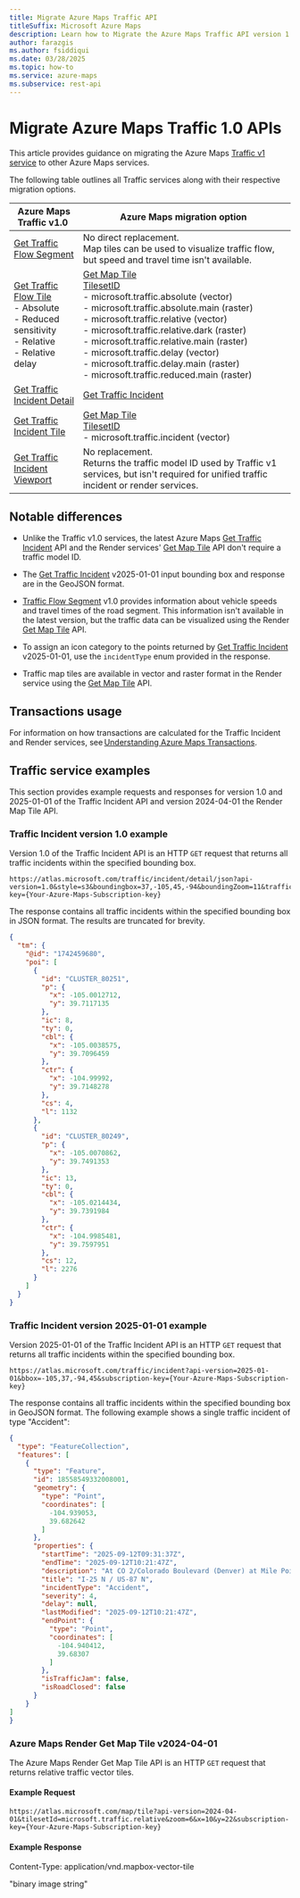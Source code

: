 ```yaml
---
title: Migrate Azure Maps Traffic API
titleSuffix: Microsoft Azure Maps
description: Learn how to Migrate the Azure Maps Traffic API version 1.0.
author: farazgis
ms.author: fsiddiqui
ms.date: 03/28/2025
ms.topic: how-to
ms.service: azure-maps
ms.subservice: rest-api
---
```


# Migrate Azure Maps Traffic 1.0 APIs

This article provides guidance on migrating the Azure Maps [Traffic v1 service] to other Azure Maps services.

The following table outlines all Traffic services along with their respective migration options.

| Azure Maps Traffic v1.0 | Azure Maps migration option  |
|-------------------------|------------------------------|
| [Get Traffic Flow Segment] | No direct replacement.<br/>Map tiles can be used to visualize traffic flow, but speed and travel time isn't available. |
| [Get Traffic Flow Tile]<br/>- Absolute <br/>- Reduced sensitivity <br/>- Relative <br/>- Relative delay  | [Get Map Tile]<br/>[TilesetID] <br/>- microsoft.traffic.absolute (vector) <br/>- microsoft.traffic.absolute.main (raster) <br/>- microsoft.traffic.relative (vector) <br/>- microsoft.traffic.relative.dark (raster) <br/>- microsoft.traffic.relative.main (raster) <br/>- microsoft.traffic.delay (vector) <br/>- microsoft.traffic.delay.main (raster) <br/>- microsoft.traffic.reduced.main (raster)  |
| [Get Traffic Incident Detail] | [Get Traffic Incident]  |
| [Get Traffic Incident Tile]| [Get Map Tile] <br/>[TilesetID] <br/>- microsoft.traffic.incident (vector)  |
| [Get Traffic Incident Viewport] | No replacement.<br/>Returns the traffic model ID used by Traffic v1 services, but isn't required for unified traffic incident or render services. |

## Notable differences

- Unlike the Traffic v1.0 services, the latest Azure Maps [Get Traffic Incident] API and the Render services' [Get Map Tile] API don't require a traffic model ID.

- The [Get Traffic Incident] v2025-01-01 input bounding box and response are in the GeoJSON format.

- [Traffic Flow Segment][Get Traffic Flow Segment] v1.0 provides information about vehicle speeds and travel times of the road segment. This information isn't available in the latest version, but the traffic data can be visualized using the Render [Get Map Tile] API.

- To assign an icon category to the points returned by [Get Traffic Incident] v2025-01-01, use the `incidentType` enum provided in the response.

- Traffic map tiles are available in vector and raster format in the Render service using the [Get Map Tile] API.

## Transactions usage

For information on how transactions are calculated for the Traffic Incident and Render services, see [Understanding Azure Maps Transactions].

## Traffic service examples

This section provides example requests and responses for version 1.0 and 2025-01-01 of the Traffic Incident API and version 2024-04-01 the Render Map Tile API.

### Traffic Incident version 1.0 example

Version 1.0 of the Traffic Incident API is an HTTP `GET` request that returns all traffic incidents within the specified bounding box.

```http
https://atlas.microsoft.com/traffic/incident/detail/json?api-version=1.0&style=s3&boundingbox=37,-105,45,-94&boundingZoom=11&trafficmodelid=1335294634919&projection=EPSG4326&subscription-key={Your-Azure-Maps-Subscription-key}
```

The response contains all traffic incidents within the specified bounding box in JSON format. The results are truncated for brevity.

```json
{
  "tm": {
    "@id": "1742459680",
    "poi": [
      {
        "id": "CLUSTER_80251",
        "p": {
          "x": -105.0012712,
          "y": 39.7117135
        },
        "ic": 8,
        "ty": 0,
        "cbl": {
          "x": -105.0038575,
          "y": 39.7096459
        },
        "ctr": {
          "x": -104.99992,
          "y": 39.7148278
        },
        "cs": 4,
        "l": 1132
      },
      {
        "id": "CLUSTER_80249",
        "p": {
          "x": -105.0070862,
          "y": 39.7491353
        },
        "ic": 13,
        "ty": 0,
        "cbl": {
          "x": -105.0214434,
          "y": 39.7391984
        },
        "ctr": {
          "x": -104.9985481,
          "y": 39.7597951
        },
        "cs": 12,
        "l": 2276
      }
    ]
  }
}
```

### Traffic Incident version 2025-01-01 example

Version 2025-01-01 of the Traffic Incident API is an HTTP `GET` request that returns all traffic incidents within the specified bounding box.

```http
https://atlas.microsoft.com/traffic/incident?api-version=2025-01-01&bbox=-105,37,-94,45&subscription-key={Your-Azure-Maps-Subscription-key}
```

The response contains all traffic incidents within the specified bounding box in GeoJSON format. The following example shows a single traffic incident of type "Accident":

```json
{ 
  "type": "FeatureCollection", 
  "features": [ 
    { 
      "type": "Feature", 
      "id": 18558549332008001, 
      "geometry": { 
        "type": "Point", 
        "coordinates": [ 
          -104.939053, 
          39.682642 
        ] 
      }, 
      "properties": { 
        "startTime": "2025-09-12T09:31:37Z", 
        "endTime": "2025-09-12T10:21:47Z", 
        "description": "At CO 2/Colorado Boulevard (Denver) at Mile Point 204. Two right lanes are closed due to a crash.", 
        "title": "I-25 N / US-87 N", 
        "incidentType": "Accident", 
        "severity": 4, 
        "delay": null, 
        "lastModified": "2025-09-12T10:21:47Z", 
        "endPoint": { 
          "type": "Point", 
          "coordinates": [ 
            -104.940412, 
            39.68307 
          ] 
        }, 
        "isTrafficJam": false, 
        "isRoadClosed": false 
      } 
    } 
] 
} 
```

### Azure Maps Render Get Map Tile v2024-04-01

The Azure Maps Render Get Map Tile API is an HTTP `GET` request that returns relative traffic vector tiles.

#### Example Request

```http
https://atlas.microsoft.com/map/tile?api-version=2024-04-01&tilesetId=microsoft.traffic.relative&zoom=6&x=10&y=22&subscription-key={Your-Azure-Maps-Subscription-key}
```

#### Example Response

Content-Type: application/vnd.mapbox-vector-tile

"binary image string"

[Get Map Tile]: /rest/api/maps/render/get-map-tile?view=rest-maps-2025-01-01
[Get Traffic Flow Segment]: /rest/api/maps/traffic/get-traffic-flow-segment?view=rest-maps-1.0
[Get Traffic Flow Tile]: /rest/api/maps/traffic/get-traffic-flow-tile#trafficflowtilestyle?view=rest-maps-1.0
[Get Traffic Incident Detail]: /rest/api/maps/traffic/get-traffic-incident-detail?view=rest-maps-1.0
[Get Traffic Incident]: /rest/api/maps/traffic/get-traffic-incident?view=rest-maps-2025-01-01
[Get Traffic Incident Tile]: /rest/api/maps/traffic/get-traffic-incident-tile?view=rest-maps-1.0
[Get Traffic Incident Viewport]: /rest/api/maps/traffic/get-traffic-incident-viewport?view=rest-maps-1.0
[TilesetID]: /rest/api/maps/render/get-map-tile#tilesetid
[Traffic v1 service]: /rest/api/maps/traffic?view=rest-maps-1.0
[Understanding Azure Maps Transactions]: /azure/azure-maps/understanding-azure-maps-transactions
